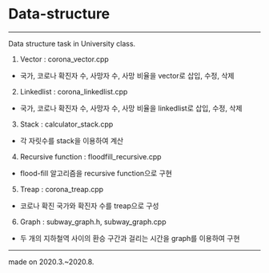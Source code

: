 # Data-structure
--------------------------------------------------------------------------
Data structure task in University class.
1. Vector : corona_vector.cpp
 - 국가, 코로나 확진자 수, 사망자 수, 사망 비율을 vector로 삽입, 수정, 삭제
2. Linkedlist : corona_linkedlist.cpp
 - 국가, 코로나 확진자 수, 사망자 수, 사망 비율을 linkedlist로 삽입, 수정, 삭제
3. Stack : calculator_stack.cpp
 - 각 자릿수를 stack을 이용하여 계산
4. Recursive function : floodfill_recursive.cpp
 - flood-fill 알고리즘을 recursive function으로 구현
5. Treap : corona_treap.cpp
 - 코로나 확진 국가와 확진자 수를 treap으로 구성
6. Graph : subway_graph.h, subway_graph.cpp
 - 두 개의 지하철역 사이의 환승 구간과 걸리는 시간을 graph를 이용하여 구현
----------------------------------------------------------------------------
made on 2020.3.~2020.8.
